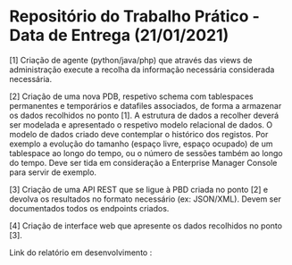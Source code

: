 # Repositório do Trabalho Prático - Data de Entrega (21/01/2021)

[1] Criação de agente (python/java/php) que através das views de administração execute a recolha da informação necessária considerada necessária. 

[2] Criação de uma nova PDB, respetivo schema com tablespaces permanentes e temporários e datafiles associados, de forma a armazenar os dados recolhidos no ponto [1]. A estrutura de dados a recolher deverá ser modelada e apresentado o respetivo modelo relacional de dados. O modelo de dados criado deve contemplar o histórico dos registos. Por exemplo a evolução do tamanho (espaço livre, espaço ocupado) de um tablespace ao longo do tempo, ou o número de sessões também ao longo do tempo. Deve ser tida em consideração a Enterprise Manager Console para servir de exemplo.

[3] Criação de uma API REST que se ligue à PBD criada no ponto [2] e devolva os resultados no formato necessário (ex: JSON/XML). Devem ser documentados todos os endpoints criados.

[4] Criação de interface web que apresente os dados recolhidos no ponto [3].
  
Link do relatório em desenvolvimento : 
